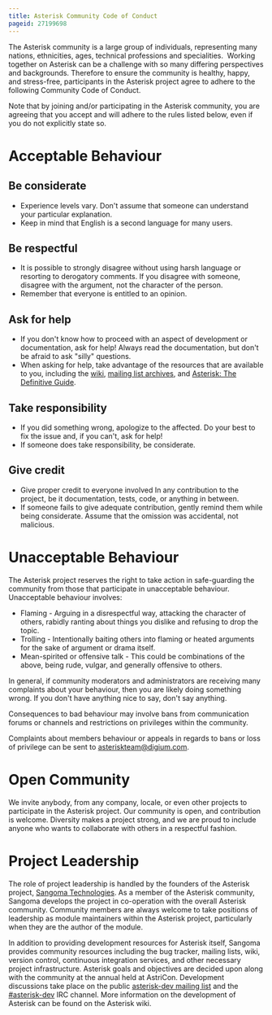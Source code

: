 ```yaml
---
title: Asterisk Community Code of Conduct
pageid: 27199698
---
```


The Asterisk community is a large group of individuals, representing many nations, ethnicities, ages, technical professions and specialities.  Working together on Asterisk can be a challenge with so many differing perspectives and backgrounds. Therefore to ensure the community is healthy, happy, and stress-free, participants in the Asterisk project agree to adhere to the following Community Code of Conduct.

Note that by joining and/or participating in the Asterisk community, you are agreeing that you accept and will adhere to the rules listed below, even if you do not explicitly state so.

Acceptable Behaviour
====================

Be considerate
--------------

* Experience levels vary. Don't assume that someone can understand your particular explanation.
* Keep in mind that English is a second language for many users.

Be respectful
-------------

* It is possible to strongly disagree without using harsh language or resorting to derogatory comments. If you disagree with someone, disagree with the argument, not the character of the person.
* Remember that everyone is entitled to an opinion.

Ask for help
------------

* If you don't know how to proceed with an aspect of development or documentation, ask for help! Always read the documentation, but don't be afraid to ask "silly" questions.
* When asking for help, take advantage of the resources that are available to you, including the [wiki](https://wiki.asterisk.org), [mailing list archives](http://lists.digium.com/mailman/listinfo/), and [Asterisk: The Definitive Guide](http://asteriskdocs.org/).

Take responsibility
-------------------

* If you did something wrong, apologize to the affected. Do your best to fix the issue and, if you can't, ask for help!
* If someone does take responsibility, be considerate.

Give credit
-----------

* Give proper credit to everyone involved In any contribution to the project, be it documentation, tests, code, or anything in between.
* If someone fails to give adequate contribution, gently remind them while being considerate. Assume that the omission was accidental, not malicious.

Unacceptable Behaviour
======================

The Asterisk project reserves the right to take action in safe-guarding the community from those that participate in unacceptable behaviour. Unacceptable behaviour involves:

* Flaming - Arguing in a disrespectful way, attacking the character of others, rabidly ranting about things you dislike and refusing to drop the topic.
* Trolling - Intentionally baiting others into flaming or heated arguments for the sake of argument or drama itself.
* Mean-spirited or offensive talk - This could be combinations of the above, being rude, vulgar, and generally offensive to others.

In general, if community moderators and administrators are receiving many complaints about your behaviour, then you are likely doing something wrong. If you don't have anything nice to say, don't say anything.

Consequences to bad behaviour may involve bans from communication forums or channels and restrictions on privileges within the community.

Complaints about members behaviour or appeals in regards to bans or loss of privilege can be sent to [asteriskteam@digium.com](mailto:asteriskteam@digium.com).

Open Community
==============

We invite anybody, from any company, locale, or even other projects to participate in the Asterisk project. Our community is open, and contribution is welcome. Diversity makes a project strong, and we are proud to include anyone who wants to collaborate with others in a respectful fashion.

Project Leadership
==================

The role of project leadership is handled by the founders of the Asterisk project, [Sangoma Technologies](https://www.sangoma.com/open-source/). As a member of the Asterisk community, Sangoma develops the project in co-operation with the overall Asterisk community. Community members are always welcome to take positions of leadership as module maintainers within the Asterisk project, particularly when they are the author of the module.

In addition to providing development resources for Asterisk itself, Sangoma provides community resources including the bug tracker, mailing lists, wiki, version control, continuous integration services, and other necessary project infrastructure. Asterisk goals and objectives are decided upon along with the community at the annual  held at AstriCon. Development discussions take place on the public [asterisk-dev mailing list](http://lists.digium.com/mailman/listinfo/asterisk-dev) and the [#asterisk-dev](http://freenode.net/) IRC channel. More information on the development of Asterisk can be found on the Asterisk wiki.

